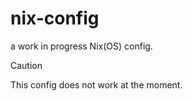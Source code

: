 # nix-config

a work in progress Nix(OS) config.

> [!CAUTION]  
> This config does not work at the moment.

<!--# dotfiles

See an overview of the flake outputs by running: 
```
nix flake show github:z3ji/nix-config
```-->